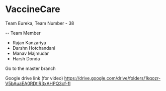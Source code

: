 # VaccineCare

Team Eureka, Team Number - 38

-- Team Member
   - Rajan Kanzariya
   - Darshn Hotchandani
   - Manav Majmudar
   - Harsh Donda

Go to the master branch

Google drive link (for video) 
https://drive.google.com/drive/folders/1kqozr-V5bAuaEA0RDtlR3xAHPQ3cf-fl
